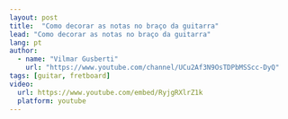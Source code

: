```yaml
---
layout: post
title:  "Como decorar as notas no braço da guitarra"
lead: "Como decorar as notas no braço da guitarra"
lang: pt
author:
  - name: "Vilmar Gusberti"
    url: "https://www.youtube.com/channel/UCu2Af3N9OsTDPbMSScc-DyQ"
tags: [guitar, fretboard]
video:
  url: https://www.youtube.com/embed/RyjgRXlrZ1k
  platform: youtube
---
```

